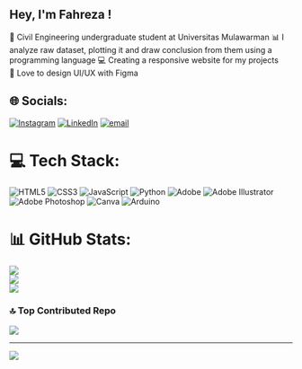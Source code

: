 ## Hey, I'm Fahreza ! 

🧠 Civil Engineering undergraduate student at Universitas Mulawarman
📊 I analyze raw dataset, plotting it and draw conclusion from them using a programming language
💻 Creating a responsive website for my projects   
🎨 Love to design UI/UX with Figma 


## 🌐 Socials:
[![Instagram](https://img.shields.io/badge/Instagram-%23E4405F.svg?logo=Instagram&logoColor=white)](https://instagram.com/rzm.slv) [![LinkedIn](https://img.shields.io/badge/LinkedIn-%230077B5.svg?logo=linkedin&logoColor=white)](https://linkedin.com/in/muhammad-fahreza-nugrahaputera) [![email](https://img.shields.io/badge/Email-D14836?logo=gmail&logoColor=white)](mailto:fahreza.nugrahaputera@outlook.com) 

# 💻 Tech Stack:
![HTML5](https://img.shields.io/badge/html5-%23E34F26.svg?style=for-the-badge&logo=html5&logoColor=white) ![CSS3](https://img.shields.io/badge/css3-%231572B6.svg?style=for-the-badge&logo=css3&logoColor=white) ![JavaScript](https://img.shields.io/badge/javascript-%23323330.svg?style=for-the-badge&logo=javascript&logoColor=%23F7DF1E) ![Python](https://img.shields.io/badge/python-3670A0?style=for-the-badge&logo=python&logoColor=ffdd54) ![Adobe](https://img.shields.io/badge/adobe-%23FF0000.svg?style=for-the-badge&logo=adobe&logoColor=white) ![Adobe Illustrator](https://img.shields.io/badge/adobe%20illustrator-%23FF9A00.svg?style=for-the-badge&logo=adobe%20illustrator&logoColor=white) ![Adobe Photoshop](https://img.shields.io/badge/adobe%20photoshop-%2331A8FF.svg?style=for-the-badge&logo=adobe%20photoshop&logoColor=white) ![Canva](https://img.shields.io/badge/Canva-%2300C4CC.svg?style=for-the-badge&logo=Canva&logoColor=white) ![Arduino](https://img.shields.io/badge/-Arduino-00979D?style=for-the-badge&logo=Arduino&logoColor=white)
# 📊 GitHub Stats:
![](https://github-readme-stats.vercel.app/api?username=MuNFP&theme=tokyonight&hide_border=false&include_all_commits=false&count_private=false)<br/>
![](https://nirzak-streak-stats.vercel.app/?user=MuNFP&theme=tokyonight&hide_border=false)<br/>
![](https://github-readme-stats.vercel.app/api/top-langs/?username=MuNFP&theme=tokyonight&hide_border=false&include_all_commits=false&count_private=false&layout=compact)

### 🔝 Top Contributed Repo
![](https://github-contributor-stats.vercel.app/api?username=MuNFP&limit=5&theme=dark&combine_all_yearly_contributions=true)

---
[![](https://visitcount.itsvg.in/api?id=MuNFP&icon=10&color=11)](https://visitcount.itsvg.in)

<!-- Proudly created with GPRM ( https://gprm.itsvg.in ) -->





